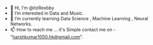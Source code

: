 - 👋 Hi, I’m @itzRexbby
- 👀 I’m interested in Data and Music.
- 🌱 I’m currently learning Data Science , Machine Learning , Neural Networks.
- 📫 How to reach me ... it's Simple contact me on - "harshkumar1050.hk@gmail.com".

<!---
itzRexbby/itzRexbby is a ✨ special ✨ repository because its `README.md` (this file) appears on your GitHub profile.
You can click the Preview link to take a look at your changes.
--->
